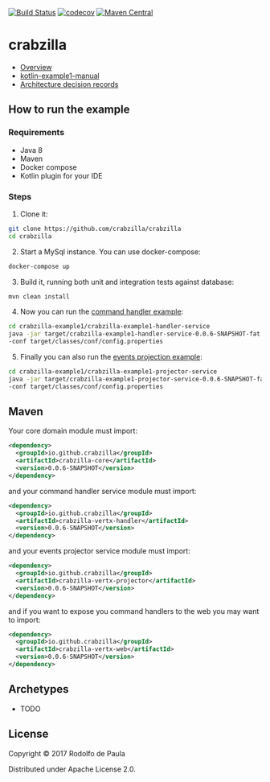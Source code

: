 [![Build Status](https://travis-ci.org/crabzilla/crabzilla.svg?branch=master)](https://travis-ci.org/crabzilla/crabzilla)
[![codecov](https://codecov.io/gh/crabzilla/crabzilla/branch/master/graph/badge.svg)](https://codecov.io/gh/crabzilla/crabzilla)
[![Maven Central](https://maven-badges.herokuapp.com/maven-central/io.github.crabzilla/crabzilla/badge.svg)](http://search.maven.org/#artifactdetails%7Cio.github.crabzilla%7Ccrabzilla%7C0.0.5%7C)

# crabzilla

* [Overview](https://crabzilla.github.io/crabzilla/docs/overview.html)
* [kotlin-example1-manual](https://crabzilla.github.io/crabzilla/docs/kotlin-example1-manual.html)
* [Architecture decision records](https://github.com/crabzilla/crabzilla/tree/master/doc/architecture/decisions)

## How to run the example

### Requirements

* Java 8
* Maven
* Docker compose
* Kotlin plugin for your IDE

### Steps

1. Clone it:

```bash
git clone https://github.com/crabzilla/crabzilla
cd crabzilla
```

2. Start a MySql instance. You can use docker-compose:

```bash
docker-compose up
```

3. Build it, running both unit and integration tests against database:

```bash
mvn clean install
```

4. Now you can run the [command handler example](crabzilla-example1/crabzilla-example1-handler-service/src/main/java/io/github/crabzilla/example1/HandlerServiceLauncher.kt):

```bash
cd crabzilla-example1/crabzilla-example1-handler-service
java -jar target/crabzilla-example1-handler-service-0.0.6-SNAPSHOT-fat.jar \ 
-conf target/classes/conf/config.properties

```

5. Finally you can also run the [events projection example](crabzilla-example1/crabzilla-example1-projector-service/src/main/java/io/github/crabzilla/example1/ProjectorServiceLauncher.kt):

```bash
cd crabzilla-example1/crabzilla-example1-projector-service
java -jar target/crabzilla-example1-projector-service-0.0.6-SNAPSHOT-fat.jar \ 
-conf target/classes/conf/config.properties

```

## Maven

Your core domain module must import:

```xml
<dependency>
  <groupId>io.github.crabzilla</groupId>
  <artifactId>crabzilla-core</artifactId>
  <version>0.0.6-SNAPSHOT</version>
</dependency>
```

and your command handler service module must import:

```xml
<dependency>
  <groupId>io.github.crabzilla</groupId>
  <artifactId>crabzilla-vertx-handler</artifactId>
  <version>0.0.6-SNAPSHOT</version>
</dependency>
```

and your events projector service module must import:

```xml
<dependency>
  <groupId>io.github.crabzilla</groupId>
  <artifactId>crabzilla-vertx-projector</artifactId>
  <version>0.0.6-SNAPSHOT</version>
</dependency>
```

and if you want to expose you command handlers to the web you may want to import:

```xml
<dependency>
  <groupId>io.github.crabzilla</groupId>
  <artifactId>crabzilla-vertx-web</artifactId>
  <version>0.0.6-SNAPSHOT</version>
</dependency>
```

## Archetypes

* TODO

 
 
## License

Copyright © 2017 Rodolfo de Paula

Distributed under Apache License 2.0.
